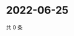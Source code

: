 # 2022-06-25

共 0 条

<!-- BEGIN WEIBO -->
<!-- 最后更新时间 Sat Jun 25 2022 12:26:35 GMT+0800 (China Standard Time) -->

<!-- END WEIBO -->
